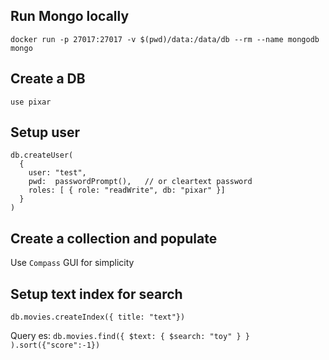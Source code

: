 ## Run Mongo locally

```
docker run -p 27017:27017 -v $(pwd)/data:/data/db --rm --name mongodb mongo 
```

## Create a DB

`use pixar` 

## Setup user

```
db.createUser(
  {
    user: "test",
    pwd:  passwordPrompt(),   // or cleartext password
    roles: [ { role: "readWrite", db: "pixar" }]
  }
)
```

## Create a collection and populate

Use `Compass` GUI for simplicity

## Setup text index for search

`db.movies.createIndex({ title: "text"})`

Query es: `db.movies.find({ $text: { $search: "toy" } } ).sort({"score":-1})`